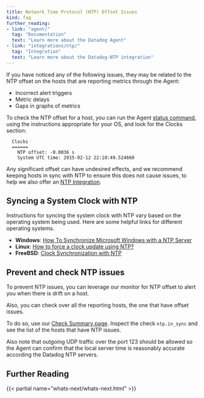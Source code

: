 ```yaml
---
title: Network Time Protocol (NTP) Offset Issues
kind: faq
further_reading:
- link: "agent/"
  tag: "Documentation"
  text: "Learn more about the Datadog Agent"
- link: "integrations/ntp/"
  tag: "Integration"
  text: "Learn more about the Datadog-NTP integration"
---
```


If you have noticed any of the following issues, they may be related to the NTP offset on the hosts that are reporting metrics through the Agent:

* Incorrect alert triggers
* Metric delays
* Gaps in graphs of metrics

To check the NTP offset for a host, you can run the Agent [status command][1], using the instructions appropriate for your OS, and look for the Clocks section:

```
  Clocks
  ======
    NTP offset: -0.0036 s
    System UTC time: 2015-02-12 22:10:49.524660
```

Any significant offset can have undesired effects, and we recommend keeping hosts in sync with NTP to ensure this does not cause issues, to help we also offer an [NTP Integration][2].

## Syncing a System Clock with NTP

Instructions for syncing the system clock with NTP vary based on the operating system being used. Here are some helpful links for different operating systems.

* **Windows**: [How To Synchronize Microsoft Windows with a NTP Server][3]
* **Linux**: [How to force a clock update using NTP?][4]
* **FreeBSD**: [Clock Synchronization with NTP][5]

## Prevent and check NTP issues

To prevent NTP issues, you can leverage our monitor for NTP offset to alert you when there is drift on a host.

Also, you can check over all the reporting hosts, the one that have offset issues.

To do so, use our [Check Summary page][6]. Inspect the check `ntp.in_sync` and see the list of the hosts that have NTP issues.

Also note that outgoing UDP traffic over the port 123 should be allowed so the Agent can confirm that the local server time is reasonably accurate according the Datadog NTP servers.

## Further Reading

{{< partial name="whats-next/whats-next.html" >}}

[1]: /agent/faq/agent-commands/#agent-status-and-information
[2]: /integrations/ntp
[3]: https://support.microsoft.com/en-us/help/816042/how-to-configure-an-authoritative-time-server-in-windows-server
[4]: http://askubuntu.com/questions/254826/how-to-force-a-clock-update-using-ntp
[5]: http://www.freebsd.org/doc/en/books/handbook/network-ntp.html
[6]: https://app.datadoghq.com/check/summary
